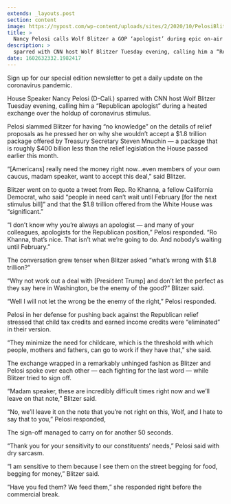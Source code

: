 ```yaml
--- 
extends: _layouts.post 
section: content 
image: https://nypost.com/wp-content/uploads/sites/2/2020/10/PelosiBlitzer.jpg?quality=90&strip=all&w=1200 
title: > 
  Nancy Pelosi calls Wolf Blitzer a GOP ‘apologist’ during epic on-air spat 
description: > 
  sparred with CNN host Wolf Blitzer Tuesday evening, calling him a “Republican apologist” during a heated exchange over the holdup of coronavirus stimulus.“[Americans] really need the money right now…even members of your own caucus, madam speaker, want to accept this deal,” said Blitzer.“Well I will not let the wrong be the enemy of the right,” Pelosi responded.Pelosi in her defense for pushing back against the Republican relief stressed that child tax credits and earned income credits were “eliminated” in their version.The exchange wrapped in a remarkably unhinged fashion as Blitzer and Pelosi spoke over each other — each fighting for the last word — while Blitzer tried to sign off. 
date: 1602632332.1982417 
--- 
```

Sign up for our special edition newsletter to get a daily update on the coronavirus pandemic.

House Speaker Nancy Pelosi (D-Cali.) sparred with CNN host Wolf Blitzer Tuesday evening, calling him a “Republican apologist” during a heated exchange over the holdup of coronavirus stimulus.

Pelosi slammed Blitzer for having “no knowledge” on the details of relief proposals as he pressed her on why she wouldn’t accept a $1.8 trillion package offered by Treasury Secretary Steven Mnuchin — a package that is roughly $400 billion less than the relief legislation the House passed earlier this month.

“[Americans] really need the money right now…even members of your own caucus, madam speaker, want to accept this deal,” said Blitzer.

Blitzer went on to quote a tweet from Rep. Ro Khanna, a fellow California Democrat, who said “people in need can’t wait until February [for the next stimulus bill]” and that the $1.8 trillion offered from the White House was “significant.”

“I don’t know why you’re always an apologist — and many of your colleagues, apologists for the Republican position,” Pelosi responded. “Ro Khanna, that’s nice. That isn’t what we’re going to do. And nobody’s waiting until February.”

The conversation grew tenser when Blitzer asked “what’s wrong with $1.8 trillion?”

“Why not work out a deal with [President Trump] and don’t let the perfect as they say here in Washington, be the enemy of the good?” Blitzer said.

“Well I will not let the wrong be the enemy of the right,” Pelosi responded.

Pelosi in her defense for pushing back against the Republican relief stressed that child tax credits and earned income credits were “eliminated” in their version.

“They minimize the need for childcare, which is the threshold with which people, mothers and fathers, can go to work if they have that,” she said.

The exchange wrapped in a remarkably unhinged fashion as Blitzer and Pelosi spoke over each other — each fighting for the last word — while Blitzer tried to sign off.

“Madam speaker, these are incredibly difficult times right now and we’ll leave on that note,” Blitzer said.

“No, we’ll leave it on the note that you’re not right on this, Wolf, and I hate to say that to you,” Pelosi responded,

The sign-off managed to carry on for another 50 seconds.

“Thank you for your sensitivity to our constituents’ needs,” Pelosi said with dry sarcasm.

“I am sensitive to them because I see them on the street begging for food, begging for money,” Blitzer said.

“Have you fed them? We feed them,” she responded right before the commercial break.
